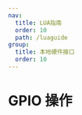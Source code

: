```yaml
---
nav:
  title: LUA指南
  order: 10
  path: /luaguide
group:
  title: 本地硬件接口
  order: 10
---
```


# GPIO 操作
